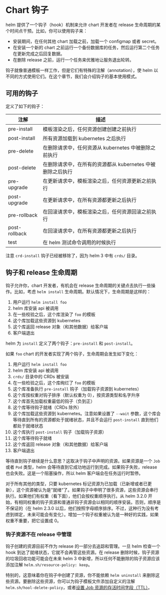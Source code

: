 # Chart 钩子

helm 提供了一个钩子（hook）机制来允许 chart 开发者在 release 生命周期的某个时间点干预。比如，你可以使用钩子来：

- 安装期间，在任何其他 chart 加载之前，加载一个 configmap 或者 secret。
- 在安装一个新的 chart 之前运行一个备份数据库的任务，然后运行第二个任务在更新完成之后回复数据。
- 在删除 release 之前，运行一个任务来优雅地让服务退出轮转。

钩子就像普通模板一样工作，但是它们有特殊的注解（annotation），使 helm 以不同的方式使用它们。在这个章节，我们会介绍钩子的基本使用模式。

## 可用的钩子

定义了如下的钩子：

| 注解 | 描述 |
|---|---|
| pre-install | 模板渲染之后，任何资源创建创建之前执行  |
| post-install | 所有资源加载到 kubernetes 之后执行 |
| pre-delete | 在删除请求中，任何资源从 kubernetes 中被删除之前执行 |
| post-delete | 在删除请求中，在所有的资源都从 kubernetes 中被删除之后执行 |
| pre-upgrade | 在更新请求中，模板渲染之后，任何资源更新之前执行 |
| post-upgrade | 在更新请求中，在所有资源都更新之后执行 |
| pre-rollback | 在回滚请求中，模板渲染之后，任何资源回滚之前执行 |
| post-rollback | 在回滚请求中，在所有资源都更新之后执行 |
| test |  在 helm 测试命令调用的时候执行 |

注意 `crd-install` 钩子已经被移除了，因为 helm 3 中有 `crds/` 目录。

## 钩子和 release 生命周期

钩子允许你，chart 开发者，有机会在 release 生命周期的关键点去执行一些操作。比如，考虑 `helm install` 生命周期。默认情况下，生命周期是这样的：

1. 用户运行 `helm install foo`
2. helm 库安装 api 被调用
3. 在一些校验之后，这个库渲染了 `foo` 的模板
4. 这个库加载这些资源到 kubernetes
5. 这个库返回 release 对象（和其他数据）给客户端
6. 客户端退出

helm 为 `install` 定义了两个钩子：`pre-install` 和 `post-install`。

如果 `foo` chart 的开发者实现了两个钩子，生命周期会发生如下变化：

1. 用户运行 `helm install foo`
2. helm 库安装 api 被调用
3. `crds/` 目录中的 CRDs 被安装
4. 在一些检验之后，这个库绚烂了 `foo` 的模板
5. 这个库准备执行 `pre-install` 钩子（加载钩子资源到 kubernetes）
6. 这个库按权重对钩子排序（默认权重为 0），按资源类型和名字升序
7. 这个库首先加载权重最低的钩子（负到正）
8. 这个库等待钩子就绪（CRDs 除外）
9. 这个库加载这些资源到 kubernetes。注意如果设置了 `--wait` 参数，这个库会等待直到所有的资源都处于就绪状态，并且不会运行 `post-install` 直到他们都处于就绪状态
10. 这个库执行 `post-install` 钩子（加载钩子资源）
11. 这个库等待钩子就绪
12. 这个库返回 release 对象（和其他数据）给客户端
13. 客户端退出

等待直到钩子继续是什么意思？这取决于钩子中声明的资源。如果资源是一个 `Job` 或者 `Pod` 类型，helm 会等待直到它成功地运行到完成。如果钩子失败，release 也会失败。这是一个阻塞操作，所以 helm 客户端会在任务运行时暂停。

对于所有其他的类型，只要 kubernetes 标记资源为已加载（已新增或者已更新），这个资源被认为是”就绪“了。如果钩子中申明了很多资源，这些资源会串行执行。如果他们有权重（看下面），他们会按权重顺序执行。从 helm 3.2.0 开始，有相同权重的钩子资源和普通非钩子资源会以相同的顺序安装。否则，顺序是不保证的（在 helm 2.3.0 以后，他们按照字母顺序排序。不过，这种行为没有考虑到绑定，未来可能会有变化）。增加一个钩子权重被认为是一种好的实践，如果权重不重要，把它设置成 0。

### 钩子资源不在 release 中管理

钩子创建的资源目前不作为 release 的一部分去追踪和管理。一旦 helm 检查一个 hook 到达了就绪状态，它就不会再管这些资源。在 release 删除时候，钩子资源的垃圾回收功能可能会在未来 helm 3 中新增，所以任何不能删除的钩子资源应该添加注解 `helm.sh/resource-policy: keep`。

特别的，这意味着你在钩子中创建了资源，你不能依赖 `helm uninstall` 来删除这些资源。要删除这些资源，你可以为钩子模板文件添加自定义的注解 `helm.sh/hool-delete-policy`，或者[设置 Job 资源的存活时间字段（TTL）](https://kubernetes.io/docs/concepts/workloads/controllers/ttlafterfinished/)。
